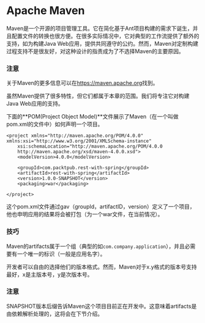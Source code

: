 # Apache Maven

Maven是一个开源的项目管理工具。它在简化基于Ant项目构建的需求下诞生，并且配置文件的转换也很方便。在很多实际情况中，它对典型的工作流提供了额外的支持，如为构建Java Web应用，提供共同遵守的公约。然而，Maven对定制构建过程支持不是很友好，对这种设计的指责成为了不选择Maven的主要原因。

### 注意 ###
关于Maven的更多信息可以在<https://maven.apache.org>找到。

虽然Maven提供了很多特性，但它们都属于本章的范围。我们将专注它对构建Java Web应用的支持。

下面的**POM(Project Object Model)**文件展示了Maven（在一个叫做pom.xml的文件中）如何声明一个项目。

```
<project xmlns="http://maven.apache.org/POM/4.0.0"
xmlns:xsi="http://www.w3.org/2001/XMLSchema-instance"
	xsi:schemaLocation="http://maven.apache.org/POM/4.0.0
	http://maven.apache.org/xsd/maven-4.0.0.xsd">
	<modelVersion>4.0.0</modelVersion>

	<groupId>com.packtpub.rest-with-spring</groupId>
	<artifactId>rest-with-spring</artifactId>
	<version>1.0.0-SNAPSHOT</version>
	<packaging>war</packaging>

</project>
```

这个pom.xml文件通过gav（groupId，artifactID，version）定义了一个项目，他也申明应用的结果将会被打包（为一个war文件，在当前情况）。

### 技巧 ###
Maven的artifacts属于一个组（典型的如`com.company.application`），并且必需要有一个唯一的标识（一般是应用名字）。

开发者可以自由的选择他们的版本格式。然而，Maven对于x.y格式的版本号支持最好，x是主版本号，y是次版本号。

### 注意 ###
SNAPSHOT版本后缀告诉Maven这个项目目前正在开发中。这意味着artifacts是由依赖解析处理的，这将会在下节介绍。
